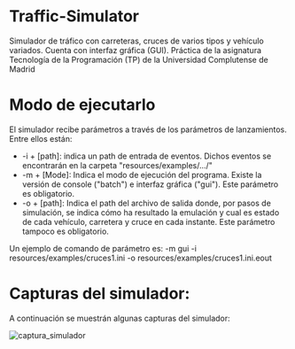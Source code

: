 # Traffic-Simulator
Simulador de tráfico con carreteras, cruces de varios tipos y vehículo variados. Cuenta con interfaz gráfica (GUI). Práctica de la asignatura Tecnología de la Programación (TP) de la Universidad Complutense de Madrid

# Modo de ejecutarlo
El simulador recibe parámetros a través de los parámetros de lanzamientos. Entre ellos están:
- -i + [path]: indica un path de entrada de eventos. Dichos eventos se encontrarán en la carpeta "resources/examples/.../"
- -m + [Mode]: Indica el modo de ejecución del programa. Existe la versión de console ("batch") e interfaz gráfica ("gui"). Este parámetro es
obligatorio.
- -o + [path]: Indica el path del archivo de salida donde, por pasos de simulación, se indica cómo ha resultado la emulación y cual es estado de
cada vehículo, carretera y cruce en cada instante. Este parámetro tampoco es obligatorio.

Un ejemplo de comando de parámetro es: -m gui -i resources/examples/cruces1.ini -o resources/examples/cruces1.ini.eout

# Capturas del simulador:
A continuación se muestrán algunas capturas del simulador: 

![captura_simulador](https://user-images.githubusercontent.com/43186051/46008758-f1a0cf80-c0bd-11e8-8bf4-89c9dc1759a2.PNG)

